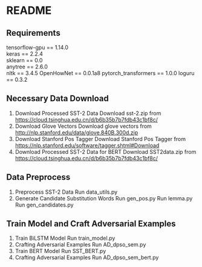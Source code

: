 # README
## Requirements
tensorflow-gpu == 1.14.0   
keras == 2.2.4   
sklearn == 0.0  
anytree == 2.6.0  
nltk == 3.4.5
OpenHowNet == 0.0.1a8
pytorch_transformers == 1.0.0
loguru == 0.3.2
## Necessary Data Download
1. Download Processed SST-2 Data
Download sst-2.zip from https://cloud.tsinghua.edu.cn/d/b6b35b7b7fdb43c1bf8c/
2. Download Glove Vectors
Download glove vectors from http://nlp.stanford.edu/data/glove.840B.300d.zip
3. Download Stanford Pos Tagger
Download Stanford Pos Tagger from https://nlp.stanford.edu/software/tagger.shtml#Download
4. Download Processed SST-2 Data for BERT
Download SST2data.zip from https://cloud.tsinghua.edu.cn/d/b6b35b7b7fdb43c1bf8c/
## Data Preprocess
1. Preprocess SST-2 Data
Run data_utils.py
2. Generate Candidate Substitution Words
Run gen_pos.py
Run lemma.py
Run gen_candidates.py
## Train Model and Craft Adversarial Examples
1. Train BiLSTM Model
Run train_model.py
2. Crafting Adversarial Examples
Run AD_dpso_sem.py
3. Train BERT Model
Run SST_BERT.py
4. Crafting Adversarial Examples
Run AD_dpso_sem_bert.py
